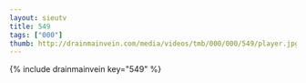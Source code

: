 ```yaml
--- 
layout: sieutv
title: 549
tags: ["000"]
thumb: http://drainmainvein.com/media/videos/tmb/000/000/549/player.jpg
---
```

{% include drainmainvein key="549" %} 
